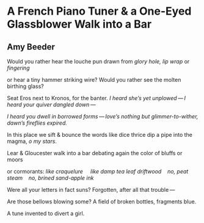 # A French Piano Tuner & a One-Eyed Glassblower Walk into a Bar
## Amy Beeder
Would you rather hear the louche pun drawn
from _glory hole, lip wrap_ or  _fingering_

or hear a tiny hammer striking wire?
Would you rather see the molten birthing glass?

Seat Eros next to Kronos, for the banter. _I heard_
_she’s yet unplowed — I heard your quiver dangled down —_

_I heard you dwell in borrowed forms — love’s nothing_
_but glimmer-to-wither, dawn’s fireflies expired._

In this place we sift  & bounce the words like dice
thrice dip a pipe into the magma, _o my stars_.

Lear  & Gloucester walk into a bar
debating again the color of bluffs or moors

or cormorants: _like craquelure     like damp tea leaf_
_driftwood    no, peat steam    no, brined sand-apple ink_

Were all your letters in fact suns?
Forgotten, after all that trouble —

Are those bellows blowing some?
A field of broken bottles, fragments blue.

A tune invented to divert a girl.